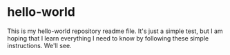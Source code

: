 # hello-world
This is my hello-world repository readme file. It's just a simple test, but I am hoping that I learn everything I need to know by following these simple instructions. We'll see.